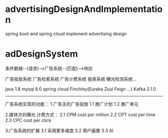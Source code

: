 # advertisingDesignAndImplementation
spring boot and spring cloud implement advertising design
# adDesignSystem

条件数据--(请求)-->广告系统--(匹配)-->响应

广告投放系统 广告检索系统 广告计费系统 报表系统 曝光检测系统...

java 1.8 
mysql 8.0
spring cloud Finchley(Eureka Zuul Feign ...)
Kafka 2.1.0

------------------------------------------------------------------------------------------
广告系统实现的功能：
1.广告主的广告投放
  1.1 推广计划
  1.2 推广单元

2.媒体方的曝光
  计费方式：
  2.1 CPM cost per million
  2.2 CPT cost per time
  2.3 CPC cost per click
  
3.广告系统的扩展
  3.1 采用更多维度
  3.2 用户画像
  3.3 AI
